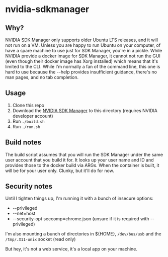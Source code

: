 # nvidia-sdkmanager

## Why?
NVIDIA SDK Manager only supports older Ubuntu LTS releases, and it will not run on a VM. Unless you are happy to run Ubuntu on your computer, of have a spare machine to use just for SDK Manager, you're in a pickle. While NVIDIA provide a docker image for SDK Manager, it cannot not run the GUI (even though their docker image has Xorg installed) which means that it's limited to the CLI. While I'm normally a fan of the command line, this one is hard to use because the --help provides insufficient guidance, there's no man pages, and no tab completion.

## Usage
1. Clone this repo
2. Download the [NVIDIA SDK Manager](https://developer.nvidia.com/sdkmanager_deb) to this directory (requires NVIDIA developer account)
3. Run `./build.sh`
4. Run `./run.sh`

## Build notes
The build script assumes that you will run the SDK Manager under the same user account that you build it for. It looks up your user name and ID and provides those to the docker build via ARGs. When the container is built, it will be for your user only. Clunky, but it'll do for now.

## Security notes
Until I tighten things up, I'm running it with a bunch of insecure options:
* --privileged 
* --net=host 
* --security-opt seccomp=chrome.json (unsure if it is required with --privileged)

I'm also mounting a bunch of directories in ${HOME}, `/dev/bus/usb` and the `/tmp/.X11-unix` socket (read only)

But hey, it's not a web service, it's a local app on your machine.
